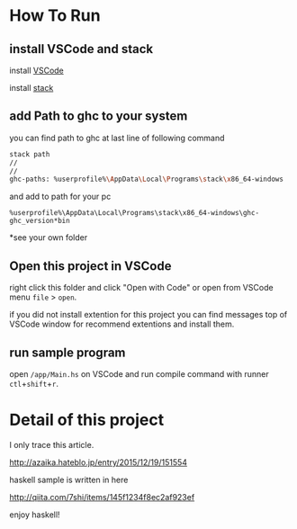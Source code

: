 # How To Run

## install VSCode and stack

install [VSCode](https://code.visualstudio.com/)

install [stack](https://github.com/commercialhaskell/stack/releases/)

## add Path to ghc to your system

you can find path to ghc at last line of following command

```bash
stack path
//
//
ghc-paths: %userprofile%\AppData\Local\Programs\stack\x86_64-windows
```

and add to path for your pc 

```
%userprofile%\AppData\Local\Programs\stack\x86_64-windows\ghc-ghc_version*bin
``` 

*see your own folder

## Open this project in VSCode

right click this folder and click "Open with Code" or open from VSCode menu `file` > `open`.

if you did not install extention for this project you can find messages top of VSCode window for recommend extentions and install them.


## run sample program

open `/app/Main.hs` on VSCode and run compile command with runner `ctl`+`shift`+`r`.

# Detail of this project

I only trace this article.

http://azaika.hateblo.jp/entry/2015/12/19/151554

haskell sample is written in here

http://qiita.com/7shi/items/145f1234f8ec2af923ef

enjoy haskell!